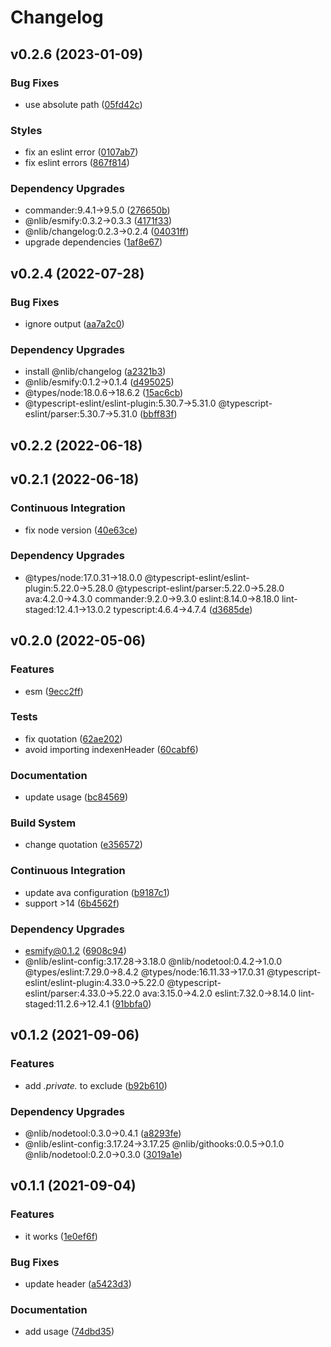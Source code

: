 # Changelog

## v0.2.6 (2023-01-09)

### Bug Fixes

- use absolute path ([05fd42c](https://github.com/nlibjs/indexen/commit/05fd42cf1810f65eb65e3f7f429206a93fe0922e))

### Styles

- fix an eslint error ([0107ab7](https://github.com/nlibjs/indexen/commit/0107ab7ce6a3715c3aa4689c76b9445dce1bafef))
- fix eslint errors ([867f814](https://github.com/nlibjs/indexen/commit/867f8142a3cd10f09c30cd81210efccedf88847d))

### Dependency Upgrades

- commander:9.4.1→9.5.0 ([276650b](https://github.com/nlibjs/indexen/commit/276650be3e35732beac61316e9b5c9de3b91e666))
- @nlib/esmify:0.3.2→0.3.3 ([4171f33](https://github.com/nlibjs/indexen/commit/4171f3314a8f120a9ee5252bd060fb29a4ecd8ba))
- @nlib/changelog:0.2.3→0.2.4 ([04031ff](https://github.com/nlibjs/indexen/commit/04031ffaacfef4276eb9d9f5efff86b07dec2616))
- upgrade dependencies ([1af8e67](https://github.com/nlibjs/indexen/commit/1af8e6768c73059175b191f7626086540596320c))


## v0.2.4 (2022-07-28)

### Bug Fixes

- ignore output ([aa7a2c0](https://github.com/nlibjs/indexen/commit/aa7a2c08c47fdd2cf8ad0f75beac25bb46cf4253))

### Dependency Upgrades

- install @nlib/changelog ([a2321b3](https://github.com/nlibjs/indexen/commit/a2321b3c56e0ec113b2ca667fe34edc8f4c24873))
- @nlib/esmify:0.1.2→0.1.4 ([d495025](https://github.com/nlibjs/indexen/commit/d495025bc0269d85cb3c94382f7ce15066f6fccf))
- @types/node:18.0.6→18.6.2 ([15ac6cb](https://github.com/nlibjs/indexen/commit/15ac6cb70b80f7689a28bf4e28fc61548f008527))
- @typescript-eslint/eslint-plugin:5.30.7→5.31.0 @typescript-eslint/parser:5.30.7→5.31.0 ([bbff83f](https://github.com/nlibjs/indexen/commit/bbff83fb98c19be0438d4edf6bbcc455cc9813ac))


## v0.2.2 (2022-06-18)


## v0.2.1 (2022-06-18)

### Continuous Integration

- fix node version ([40e63ce](https://github.com/nlibjs/indexen/commit/40e63ceddd2326da1c4dcba86ce425557f02d06d))

### Dependency Upgrades

- @types/node:17.0.31→18.0.0 @typescript-eslint/eslint-plugin:5.22.0→5.28.0 @typescript-eslint/parser:5.22.0→5.28.0 ava:4.2.0→4.3.0 commander:9.2.0→9.3.0 eslint:8.14.0→8.18.0 lint-staged:12.4.1→13.0.2 typescript:4.6.4→4.7.4 ([d3685de](https://github.com/nlibjs/indexen/commit/d3685debc88f5c542c4291a36c318df50e95dad1))


## v0.2.0 (2022-05-06)

### Features

- esm ([9ecc2ff](https://github.com/nlibjs/indexen/commit/9ecc2ffe1160ebb9bca7135a13400d83fc6dbe80))

### Tests

- fix quotation ([62ae202](https://github.com/nlibjs/indexen/commit/62ae2023d350d318997f7265c2c8c37909758461))
- avoid importing indexenHeader ([60cabf6](https://github.com/nlibjs/indexen/commit/60cabf65c56b187f8bc2e96884735f6d81fa7067))

### Documentation

- update usage ([bc84569](https://github.com/nlibjs/indexen/commit/bc84569f686a08ed31778c6f22c69e18dd34155c))

### Build System

- change quotation ([e356572](https://github.com/nlibjs/indexen/commit/e356572215d02a17bda0ba1a7f51a37ada6034f9))

### Continuous Integration

- update ava configuration ([b9187c1](https://github.com/nlibjs/indexen/commit/b9187c1eb47ea83ef513cec663e26a2ce54df5f9))
- support >14 ([6b4562f](https://github.com/nlibjs/indexen/commit/6b4562f8f2c3082c48a031cf70451f82c6d4acaf))

### Dependency Upgrades

- esmify@0.1.2 ([6908c94](https://github.com/nlibjs/indexen/commit/6908c940a965653892ca56e44fda395f710d5cd0))
- @nlib/eslint-config:3.17.28→3.18.0 @nlib/nodetool:0.4.2→1.0.0 @types/eslint:7.29.0→8.4.2 @types/node:16.11.33→17.0.31 @typescript-eslint/eslint-plugin:4.33.0→5.22.0 @typescript-eslint/parser:4.33.0→5.22.0 ava:3.15.0→4.2.0 eslint:7.32.0→8.14.0 lint-staged:11.2.6→12.4.1 ([91bbfa0](https://github.com/nlibjs/indexen/commit/91bbfa01c542c446ddb1cebdaa195bdf8d92839d))


## v0.1.2 (2021-09-06)

### Features

- add *.private.* to exclude ([b92b610](https://github.com/nlibjs/indexen/commit/b92b6105b44acbc0004942c18501654fbf2f84ed))

### Dependency Upgrades

- @nlib/nodetool:0.3.0→0.4.1 ([a8293fe](https://github.com/nlibjs/indexen/commit/a8293fe88ca2e3ff7791379c02097f00950716af))
- @nlib/eslint-config:3.17.24→3.17.25 @nlib/githooks:0.0.5→0.1.0 @nlib/nodetool:0.2.0→0.3.0 ([3019a1e](https://github.com/nlibjs/indexen/commit/3019a1ed52a56f6ee2004eb316ab650790ac7dea))


## v0.1.1 (2021-09-04)

### Features

- it works ([1e0ef6f](https://github.com/nlibjs/indexen/commit/1e0ef6f60a6cae2888d45dfe14fa694fd32be7a2))

### Bug Fixes

- update header ([a5423d3](https://github.com/nlibjs/indexen/commit/a5423d308053d0fd4cabcc2c97175a8a1b71cb67))

### Documentation

- add usage ([74dbd35](https://github.com/nlibjs/indexen/commit/74dbd353d34b894ef84b20aaf3a8c06f306eaaac))



